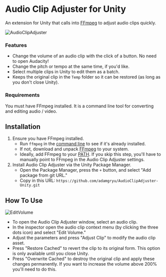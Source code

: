 # Audio Clip Adjuster for Unity

An extension for Unity that calls into [FFmpeg](https://ffmpeg.org/) to adjust audio clips quickly.

![AudioClipAdjuster](https://user-images.githubusercontent.com/2540830/203444383-ee6d2e1b-bb3c-41fe-a2c2-93411dd1c166.png)
### Features
- Change the volume of an audio clip with the click of a button. No need to open Audacity!
- Change the pitch or tempo at the same time, if you'd like.
- Select multiple clips in Unity to edit them as a batch.
- Keeps the original clip in the `Temp` folder so it can be restored (as long as you don't close Unity). 

### Requirements
You must have FFmpeg installed. It is a command line tool for converting and editing audio / video.

## Installation
1. Ensure you have FFmpeg installed.
    - Run `ffmpeg` in the [command line](https://www.wikihow.com/Open-the-Command-Prompt-in-Windows) to see if it's already installed.
    - If not, download and unpack [FFmpeg](https://ffmpeg.org/download.html#build-windows) to your system.
    - Ideally, add FFmpeg to your [PATH](https://medium.com/@kevinmarkvi/how-to-add-executables-to-your-path-in-windows-5ffa4ce61a53). If you skip this step, you'll have to manually point to FFmpeg in the Audio Clip Adjuster settings.
2. Install Audio Clip Adjuster via the Unity Package Manager.
    - Open the Package Manager, press the `+` button, and select "Add package from git URL."
    - Copy in this URL: `https://github.com/adamgryu/AudioClipAdjuster-Unity.git`

## How To Use

![EditVolume](https://user-images.githubusercontent.com/2540830/203444379-6ee80a0f-52f8-44f5-b53a-b5aea7773a02.png)

- To open the Audio Clip Adjuster window, select an audio clip.
- In the inspector open the audio clip context menu (by clicking the three dots icon) and select "Edit Volume."
- Adjust the parameters and press "Adjust Clip" to modify the audio clip asset.
- Press "Restore Cached" to revert the clip to its original form. This option is only available until you close Unity.
- Press "Overwrite Cached" to destroy the original clip and apply these changes permanently. If you want to increase the volume above 200% you'll need to do this.
